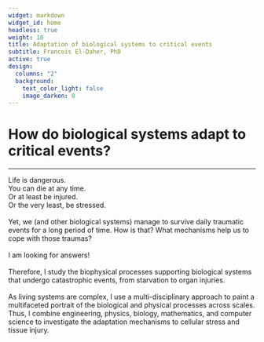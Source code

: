 ```yaml
---
widget: markdown
widget_id: home
headless: true
weight: 10
title: Adaptation of biological systems to critical events
subtitle: Francois El-Daher, PhD
active: true
design:
  columns: "2"
  background:
    text_color_light: false
    image_darken: 0
---
```

# How do biological systems adapt to critical events?

- - -

Life is dangerous. \
You can die at any time. \
Or at least be injured. \
Or the very least, be stressed.\
\
Yet, we (and other biological systems) manage to survive daily traumatic events for a long period of time. How is that? What mechanisms help us to cope with those traumas?\
\
I am looking for answers!\
\
Therefore, I study the biophysical processes supporting biological systems that undergo catastrophic events, from starvation to organ injuries.\
\
As living systems are complex, I use a multi-disciplinary approach to paint a multifaceted portrait of the biological and physical processes across scales. Thus, I combine engineering, physics, biology, mathematics, and computer science to investigate the adaptation mechanisms to cellular stress and tissue injury.